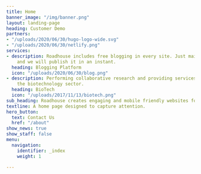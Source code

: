 ```yaml
---
title: Home
banner_image: "/img/banner.png"
layout: landing-page
heading: Customer Demo
partners:
- "/uploads/2020/06/30/hugo-logo-wide.svg"
- "/uploads/2020/06/30/netlify.png"
services:
- description: Roadhouse includes free blogging in every site. Just mail us your blog
    and we will publish it in an instant.
  heading: Blogging Platform
  icon: "/uploads/2020/06/30/blog.png"
- description: Performing collaborative research and providing services to support
    the biotechnology sector.
  heading: BioTech
  icon: "/uploads/2017/11/13/biotech.png"
sub_heading: Roadhouse creates engaging and mobile friendly websites for your business.
textline: A home page designed to capture attention.
hero_button:
  text: Contact Us
  href: "/about"
show_news: true
show_staff: false
menu:
  navigation:
    identifier: _index
    weight: 1

---
```

